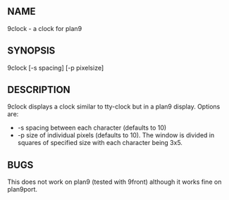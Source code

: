 ## NAME
9clock - a clock for plan9

## SYNOPSIS
9clock [-s spacing] [-p pixelsize]

## DESCRIPTION
9clock displays a clock similar to tty-clock but in a plan9 display.
Options are:
- -s
spacing between each character (defaults to 10)
- -p
size of individual pixels (defaults to 10).
The window is divided in squares of specified size with each character being 3x5.

## BUGS
This does not work on plan9 (tested with 9front) although it works fine on plan9port.